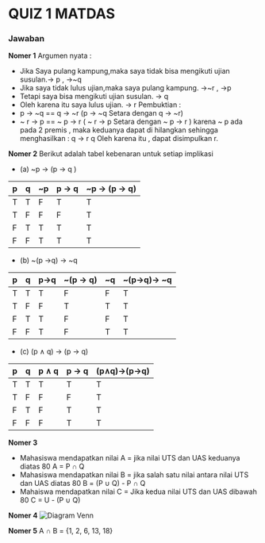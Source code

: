 # QUIZ 1 MATDAS

### Jawaban
**Nomer 1**
Argumen nyata :
 -  Jika Saya pulang kampung,maka saya tidak bisa mengikuti ujian susulan.-> p , ->~q
 - Jika saya tidak lulus ujian,maka saya pulang kampung. ->~r , ->p
 - Tetapi saya bisa mengikuti ujian susulan. -> q
 - Oleh karena itu saya lulus ujian. -> r
Pembuktian : 
 - p -> ~q == q -> ~r (p -> ~q Setara dengan q -> ~r)
 - ~ r -> p == ~ p -> r ( ~ r -> p Setara dengan ~ p -> r )
karena ~ p ada pada 2 premis , maka keduanya dapat di hilangkan sehingga menghasilkan : 
q -> r
q
Oleh karena itu , dapat disimpulkan r.

**Nomer 2**
Berikut adalah tabel kebenaran untuk setiap implikasi 

 - (a) ~p → (p → q )

| p | q | ~p|p -> q | ~p -> (p -> q)|
|--|--|--|--|--|
| T | T | F| T| T|
| T | F | F| F| T|
| F | T | T| T| T|
| F | F | T| T| T|

 - (b) ~(p →q) → ~q

| p | q | p->q|~(p -> q) | ~q|~(p->q)-> ~q |
|--|--|--|--|--|--|
| T | T | T| F| F| T |
| T | F | F| T| T| T |
| F | T | T| F| F| T |
| F | F | T| F| T| T |

 - (c) (p ∧ q) → (p → q)

| p | q | p ∧ q|p -> q | (p∧q)->(p->q)|
|--|--|--|--|--|
| T | T | T| T| T|
| T | F | F| F| T|
| F | T | F| T| T|
| F | F | F| T| T|

**Nomer 3**	

 - Mahasiswa mendapatkan nilai A =
jika nilai UTS dan UAS keduanya diatas 80
A = P ∩ Q
 - Mahasiswa mendapatkan nilai B =
jika salah satu nilai antara nilai UTS dan UAS diatas 80
B = (P ∪ Q) - P ∩ Q
 - Mahaiswa mendapatkan nilai C =
Jika kedua nilai UTS dan UAS dibawah 80
C = U - (P ∪ Q)

**Nomer 4**
![Diagram Venn](https://i.postimg.cc/cHqZjdFV/image.png)

**Nomer 5**
A ∩ B = {1, 2, 6, 13, 18}